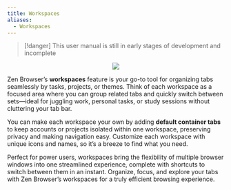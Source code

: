 ```yaml
---
title: Workspaces
aliases:
  - Workspaces
---
```


> [!danger]
> This user manual is still in early stages of development and incomplete

<div align="center">
	<img src="/assets/user-manual/workspaces/workspaces.png">
</div>

Zen Browser’s **workspaces** feature is your go-to tool for organizing tabs seamlessly by tasks, projects, or themes. Think of each workspace as a focused area where you can group related tabs and quickly switch between sets—ideal for juggling work, personal tasks, or study sessions without cluttering your tab bar.

You can make each workspace your own by adding **default container tabs** to keep accounts or projects isolated within one workspace, preserving privacy and making navigation easy. Customize each workspace with unique icons and names, so it’s a breeze to find what you need.

Perfect for power users, workspaces bring the flexibility of multiple browser windows into one streamlined experience, complete with shortcuts to switch between them in an instant. Organize, focus, and explore your tabs with Zen Browser’s workspaces for a truly efficient browsing experience.
